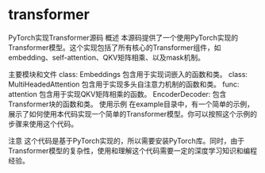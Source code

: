 # transformer
PyTorch实现Transformer源码
概述
本源码提供了一个使用PyTorch实现的Transformer模型。这个实现包括了所有核心的Transformer组件，如embedding、self-attention、QKV矩阵相乘、以及mask机制。

主要模块和文件
class: Embeddings 包含用于实现词嵌入的函数和类。
class: MultiHeadedAttention 包含用于实现多头自注意力机制的函数和类。
func: attention 包含用于实现QKV矩阵相乘的函数。
EncoderDecoder: 包含Transformer块的函数和类。
使用示例
在example目录中，有一个简单的示例，展示了如何使用本代码实现一个简单的Transformer模型。你可以按照这个示例的步骤来使用这个代码。

注意
这个代码是基于PyTorch实现的，所以需要安装PyTorch库。同时，由于Transformer模型的复杂性，使用和理解这个代码需要一定的深度学习知识和编程经验。

